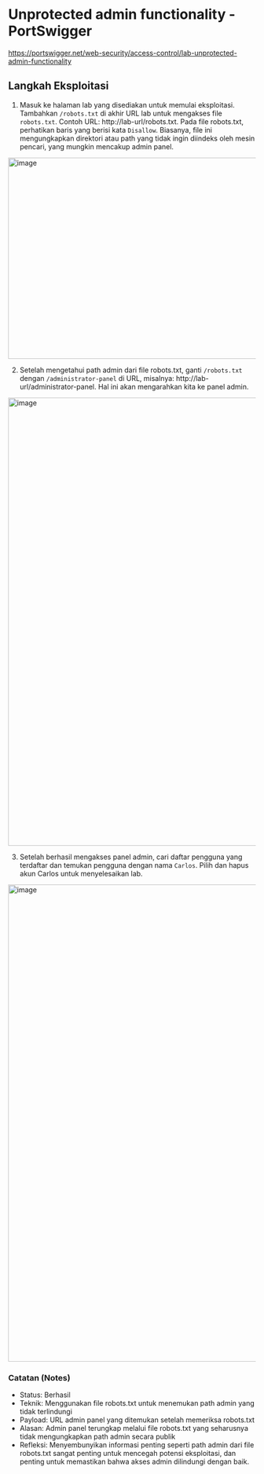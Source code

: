 # Unprotected admin functionality - PortSwigger
https://portswigger.net/web-security/access-control/lab-unprotected-admin-functionality 

## Langkah Eksploitasi

1. Masuk ke halaman lab yang disediakan untuk memulai eksploitasi. Tambahkan `/robots.txt` di akhir URL lab untuk mengakses file `robots.txt`. Contoh URL: http://lab-url/robots.txt. Pada file robots.txt, perhatikan baris yang berisi kata `Disallow`. Biasanya, file ini mengungkapkan direktori atau path yang tidak ingin diindeks oleh mesin pencari, yang mungkin mencakup admin panel.
<img width="1366" height="410" alt="image" src="https://github.com/user-attachments/assets/9b46f58b-3ddc-469f-bbe8-dbd4c7a25dc6" />

2. Setelah mengetahui path admin dari file robots.txt, ganti `/robots.txt` dengan `/administrator-panel` di URL, misalnya: http://lab-url/administrator-panel. Hal ini akan mengarahkan kita ke panel admin.
<img width="2634" height="913" alt="image" src="https://github.com/user-attachments/assets/513ab28b-a41d-4d8d-aea5-05043272deee" />

3. Setelah berhasil mengakses panel admin, cari daftar pengguna yang terdaftar dan temukan pengguna dengan nama `Carlos`. Pilih dan hapus akun Carlos untuk menyelesaikan lab.
<img width="2589" height="972" alt="image" src="https://github.com/user-attachments/assets/0327f959-82bf-410b-bb84-d15320159643" />

### Catatan (Notes)

- Status: Berhasil
- Teknik: Menggunakan file robots.txt untuk menemukan path admin yang tidak terlindungi
- Payload: URL admin panel yang ditemukan setelah memeriksa robots.txt
- Alasan: Admin panel terungkap melalui file robots.txt yang seharusnya tidak mengungkapkan path admin secara publik
- Refleksi: Menyembunyikan informasi penting seperti path admin dari file robots.txt sangat penting untuk mencegah potensi eksploitasi, dan penting untuk memastikan bahwa akses admin dilindungi dengan baik.
